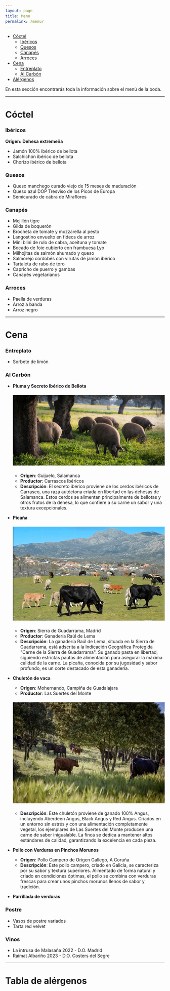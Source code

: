 ```yaml
---
layout: page
title: Menu
permalink: /menu/
---
```


- [Cóctel](#cóctel)
  - [Ibéricos](#ibéricos)
  - [Quesos](#quesos)
  - [Canapés](#canapés)
  - [Arroces](#arroces)
- [Cena](#cena)
  - [Entreplato](#entreplato)
  - [Al Carbón](#al-carbón)
- [Alérgenos]()


En esta sección encontrarás toda la información sobre el menú de la boda.

---

# Cóctel

### Ibéricos

**Origen: Dehesa extremeña**

- Jamón 100% ibérico de bellota
- Salchichón ibérico de bellota
- Chorizo ibérico de bellota

### Quesos

- Queso manchego curado viejo de 15 meses de maduración
- Queso azul DOP Tresviso de los Picos de Europa
- Semicurado de cabra de Miraflores

### Canapés

- Mejillón tigre
- Gilda de boquerón
- Brocheta de tomate y mozzarella al pesto
- Langostino envuelto en fideos de arroz
- Mini blini de rulo de cabra, aceituna y tomate
- Bocado de foie cubierto con frambuesa Lyo
- Milhojitas de salmón ahumado y queso
- Salmorejo cordobés con virutas de jamón ibérico
- Tartaleta de rabo de toro
- Capricho de puerro y gambas
- Canapés vegetarianos

### Arroces

- Paella de verduras
- Arroz a banda
- Arroz negro

---

# Cena

### Entreplato

- Sorbete de limón

### Al Carbón

- **Pluma y Secreto Ibérico de Bellota**

  <div style="margin-bottom: 20px;"></div>


  <div style="text-align: center;">
      <img src="../images/cerdos.jpg" alt="Chuletón de vaca">
  </div>
    <div style="margin-bottom: 20px;"></div>

  - **Origen**: Guijuelo, Salamanca
  - **Productor**: Carrascos Ibéricos
  - **Descripción**: El secreto ibérico proviene de los cerdos ibéricos de Carrasco, una raza autóctona criada en libertad en las dehesas de Salamanca. Estos cerdos se alimentan principalmente de bellotas y otros frutos de la dehesa, lo que confiere a su carne un sabor y una textura excepcionales.

- **Picaña**

  <div style="margin-bottom: 20px;"></div>


  <div style="text-align: center;">
      <img src="../images/picana.png" alt="Chuletón de vaca">
  </div>
    <div style="margin-bottom: 20px;"></div>

  - **Origen**: Sierra de Guadarrama, Madrid
  - **Productor**: Ganadería Raúl de Lema
  - **Descripción**: La ganadería Raúl de Lema, situada en la Sierra de Guadarrama, está adscrita a la Indicación Geográfica Protegida "Carne de la Sierra de Guadarrama". Su ganado pasta en libertad, siguiendo estrictas pautas de alimentación para asegurar la máxima calidad de la carne. La picaña, conocida por su jugosidad y sabor profundo, es un corte destacado de esta ganadería.

- **Chuletón de vaca**

  - **Origen**: Mohernando, Campiña de Guadalajara  
  - **Productor**: Las Suertes del Monte
  <div style="margin-bottom: 20px;"></div>


  <div style="text-align: center;">
      <img src="../images/chuleton.jpg" alt="Chuletón de vaca">
  </div>
    <div style="margin-bottom: 20px;"></div>

  - **Descripción**: Este chuletón proviene de ganado 100% Angus, incluyendo Aberdeen Angus, Black Angus y Red Angus. Criados en un entorno sin estrés y con una alimentación completamente vegetal, los ejemplares de Las Suertes del Monte producen una carne de sabor inigualable. La finca se dedica a mantener altos estándares de calidad, garantizando la excelencia en cada pieza.

- **Pollo con Verduras en Pinchos Morunos**
  - **Origen**: Pollo Campero de Origen Gallego, A Coruña
  - **Descripción**: Este pollo campero, criado en Galicia, se caracteriza por su sabor y textura superiores. Alimentado de forma natural y criado en condiciones óptimas, el pollo se combina con verduras frescas para crear unos pinchos morunos llenos de sabor y tradición.

- **Parrillada de verduras**

### Postre

- Vasos de postre variados
- Tarta red velvet

### Vinos

- La intrusa de Malasaña 2022 - D.O. Madrid
- Raimat Albariño 2023 - D.O. Costers del Segre

---

# Tabla de alérgenos
